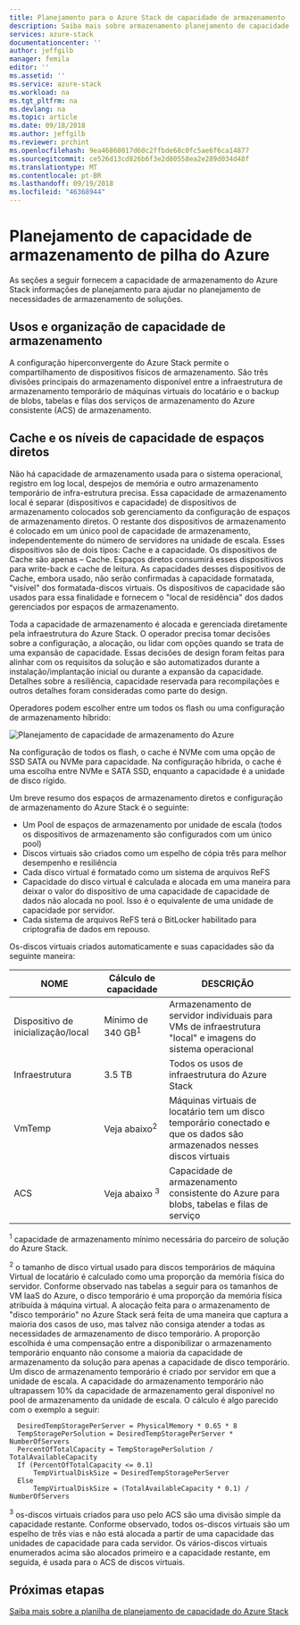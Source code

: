 ```yaml
---
title: Planejamento para o Azure Stack de capacidade de armazenamento | Microsoft Docs
description: Saiba mais sobre armazenamento planejamento de capacidade para implantações do Azure Stack.
services: azure-stack
documentationcenter: ''
author: jeffgilb
manager: femila
editor: ''
ms.assetid: ''
ms.service: azure-stack
ms.workload: na
ms.tgt_pltfrm: na
ms.devlang: na
ms.topic: article
ms.date: 09/18/2018
ms.author: jeffgilb
ms.reviewer: prchint
ms.openlocfilehash: 9ea46860817d60c2ffbde68c0fc5ae6f6ca14877
ms.sourcegitcommit: ce526d13cd826b6f3e2d80558ea2e289d034d48f
ms.translationtype: MT
ms.contentlocale: pt-BR
ms.lasthandoff: 09/19/2018
ms.locfileid: "46368944"
---
```

# <a name="azure-stack-storage-capacity-planning"></a>Planejamento de capacidade de armazenamento de pilha do Azure
As seções a seguir fornecem a capacidade de armazenamento do Azure Stack informações de planejamento para ajudar no planejamento de necessidades de armazenamento de soluções.

## <a name="uses-and-organization-of-storage-capacity"></a>Usos e organização de capacidade de armazenamento
A configuração hiperconvergente do Azure Stack permite o compartilhamento de dispositivos físicos de armazenamento. São três divisões principais do armazenamento disponível entre a infraestrutura de armazenamento temporário de máquinas virtuais do locatário e o backup de blobs, tabelas e filas dos serviços de armazenamento do Azure consistente (ACS) de armazenamento.

## <a name="spaces-direct-cache-and-capacity-tiers"></a>Cache e os níveis de capacidade de espaços diretos
Não há capacidade de armazenamento usada para o sistema operacional, registro em log local, despejos de memória e outro armazenamento temporário de infra-estrutura precisa. Essa capacidade de armazenamento local é separar (dispositivos e capacidade) de dispositivos de armazenamento colocados sob gerenciamento da configuração de espaços de armazenamento diretos. O restante dos dispositivos de armazenamento é colocado em um único pool de capacidade de armazenamento, independentemente do número de servidores na unidade de escala. Esses dispositivos são de dois tipos: Cache e a capacidade.  Os dispositivos de Cache são apenas – Cache. Espaços diretos consumirá esses dispositivos para write-back e cache de leitura. As capacidades desses dispositivos de Cache, embora usado, não serão confirmadas à capacidade formatada, "visível" dos formatada-discos virtuais. Os dispositivos de capacidade são usados para essa finalidade e fornecem o "local de residência" dos dados gerenciados por espaços de armazenamento.

Toda a capacidade de armazenamento é alocada e gerenciada diretamente pela infraestrutura do Azure Stack. O operador precisa tomar decisões sobre a configuração, a alocação, ou lidar com opções quando se trata de uma expansão de capacidade. Essas decisões de design foram feitas para alinhar com os requisitos da solução e são automatizados durante a instalação/implantação inicial ou durante a expansão da capacidade. Detalhes sobre a resiliência, capacidade reservada para recompilações e outros detalhes foram consideradas como parte do design. 

Operadores podem escolher entre um todos os flash ou uma configuração de armazenamento híbrido:

![Planejamento de capacidade de armazenamento do Azure](media/azure-stack-capacity-planning/storage.png)

Na configuração de todos os flash, o cache é NVMe com uma opção de SSD SATA ou NVMe para capacidade. Na configuração híbrida, o cache é uma escolha entre NVMe e SATA SSD, enquanto a capacidade é a unidade de disco rígido.

Um breve resumo dos espaços de armazenamento diretos e configuração de armazenamento do Azure Stack é o seguinte:
- Um Pool de espaços de armazenamento por unidade de escala (todos os dispositivos de armazenamento são configurados com um único pool)
- Discos virtuais são criados como um espelho de cópia três para melhor desempenho e resiliência
- Cada disco virtual é formatado como um sistema de arquivos ReFS
- Capacidade do disco virtual é calculada e alocada em uma maneira para deixar o valor do dispositivo de uma capacidade de capacidade de dados não alocada no pool. Isso é o equivalente de uma unidade de capacidade por servidor.
- Cada sistema de arquivos ReFS terá o BitLocker habilitado para criptografia de dados em repouso. 

Os-discos virtuais criados automaticamente e suas capacidades são da seguinte maneira:




|NOME|Cálculo de capacidade|DESCRIÇÃO|
|-----|-----|-----|
|Dispositivo de inicialização/local|Mínimo de 340 GB<sup>1</sup>|Armazenamento de servidor individuais para VMs de infraestrutura "local" e imagens do sistema operacional|
|Infraestrutura|3.5 TB|Todos os usos de infraestrutura do Azure Stack|
|VmTemp|Veja abaixo<sup>2</sup>|Máquinas virtuais de locatário tem um disco temporário conectado e que os dados são armazenados nesses discos virtuais|
|ACS|Veja abaixo <sup>3</sup>|Capacidade de armazenamento consistente do Azure para blobs, tabelas e filas de serviço|

<sup>1</sup> capacidade de armazenamento mínimo necessária do parceiro de solução do Azure Stack.

<sup>2</sup> o tamanho de disco virtual usado para discos temporários de máquina Virtual de locatário é calculado como uma proporção da memória física do servidor. Conforme observado nas tabelas a seguir para os tamanhos de VM IaaS do Azure, o disco temporário é uma proporção da memória física atribuída à máquina virtual. A alocação feita para o armazenamento de "disco temporário" no Azure Stack será feita de uma maneira que captura a maioria dos casos de uso, mas talvez não consiga atender a todas as necessidades de armazenamento de disco temporário. A proporção escolhida é uma compensação entre a disponibilizar o armazenamento temporário enquanto não consome a maioria da capacidade de armazenamento da solução para apenas a capacidade de disco temporário. Um disco de armazenamento temporário é criado por servidor em que a unidade de escala. A capacidade do armazenamento temporário não ultrapassem 10% da capacidade de armazenamento geral disponível no pool de armazenamento da unidade de escala. O cálculo é algo parecido com o exemplo a seguir:

```
  DesiredTempStoragePerServer = PhysicalMemory * 0.65 * 8
  TempStoragePerSolution = DesiredTempStoragePerServer * NumberOfServers
  PercentOfTotalCapacity = TempStoragePerSolution / TotalAvailableCapacity
  If (PercentOfTotalCapacity <= 0.1)
      TempVirtualDiskSize = DesiredTempStoragePerServer
  Else
      TempVirtualDiskSize = (TotalAvailableCapacity * 0.1) / NumberOfServers
```

<sup>3</sup> os-discos virtuais criados para uso pelo ACS são uma divisão simple da capacidade restante. Conforme observado, todos os-discos virtuais são um espelho de três vias e não está alocada a partir de uma capacidade das unidades de capacidade para cada servidor. Os vários-discos virtuais enumerados acima são alocados primeiro e a capacidade restante, em seguida, é usada para o ACS de discos virtuais.

## <a name="next-steps"></a>Próximas etapas
[Saiba mais sobre a planilha de planejamento de capacidade do Azure Stack](capacity-planning-spreadsheet.md)
